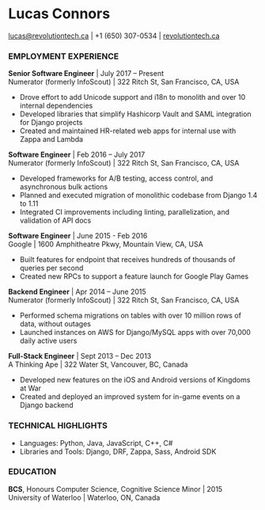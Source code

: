 Lucas Connors
==

lucas@revolutiontech.ca | +1 (650) 307-0534 | [revolutiontech.ca](https://revolutiontech.ca/)

### EMPLOYMENT EXPERIENCE

**Senior Software Engineer** | July 2017 – Present
<br />Numerator (formerly InfoScout) | 322 Ritch St, San Francisco, CA, USA

- Drove effort to add Unicode support and i18n to monolith and over 10 internal dependencies
- Developed libraries that simplify Hashicorp Vault and SAML integration for Django projects
- Created and maintained HR-related web apps for internal use with Zappa and Lambda

**Software Engineer** | Feb 2016 – July 2017
<br />Numerator (formerly InfoScout) | 322 Ritch St, San Francisco, CA, USA

- Developed frameworks for A/B testing, access control, and asynchronous bulk actions
- Planned and executed migration of monolithic codebase from Django 1.4 to 1.11
- Integrated CI improvements including linting, parallelization, and validation of API docs

**Software Engineer** | June 2015 - Feb 2016
<br />Google | 1600 Amphitheatre Pkwy, Mountain View, CA, USA

- Built features for endpoint that receives hundreds of thousands of queries per second
- Created new RPCs to support a feature launch for Google Play Games

**Backend Engineer** | Apr 2014 – June 2015
<br />Numerator (formerly InfoScout) | 322 Ritch St, San Francisco, CA, USA

- Performed schema migrations on tables with over 10 million rows of data, without outages
- Launched instances on AWS for Django/MySQL apps with over 70,000 daily active users

**Full-Stack Engineer** | Sept 2013 – Dec 2013
<br />A Thinking Ape | 322 Water St, Vancouver, BC, Canada

- Developed new features on the iOS and Android versions of Kingdoms at War
- Created and deployed an improved system for in-game events on a Django backend

### TECHNICAL HIGHLIGHTS

- Languages: Python, Java, JavaScript, C++, C#
- Libraries and Tools: Django, DRF, Zappa, Sass, Android SDK

### EDUCATION

**BCS**, Honours Computer Science, Cognitive Science Minor | 2015
<br />University of Waterloo | Waterloo, ON, Canada
